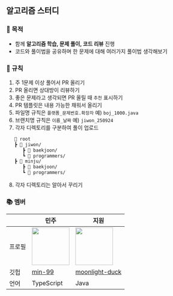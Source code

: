 ## 알고리즘 스터디

### 🎯 목적
- 함께 **알고리즘 학습, 문제 풀이, 코드 리뷰** 진행
- 코드와 풀이법을 공유하며 한 문제에 대해 여러가지 풀이법 생각해보기

### 📌 규칙
1. 주 1문제 이상 풀어서 PR 올리기
2. PR 올리면 상대방이 리뷰하기
3. 좋은 문제라고 생각되면 PR 올릴 때 `추천` 표시하기
4. PR 템플릿은 내용 가능한 채워서 올리기
5. 파일명 규칙은 `플랫폼_문제번호.확장자` 예) `boj_1000.java`
6. 브랜치명 규칙은 `이름_날짜` 예) `jiwon_250924`
7. 각자 디렉토리를 구분하여 풀이 업로드
```markdown
   📂 root
   ┣ 📂 jiwon/ 
      ┣ 📂 baekjoon/
      ┗ 📂 programmers/
   ┣ 📂 minju/
      ┣ 📂 baekjoon/
      ┗ 📂 programmers/
```
8. 각자 디렉토리는 알아서 꾸리기

### 📚 멤버
|  | 민주 | 지원                                                              |
|----|------|-----------------------------------------------------------------|
| 프로필 | <img src="https://github.com/min-99.png" width="100" /> | <img src="https://github.com/moonlight-duck.png" width="100" /> |
| 깃헙 | [min-99](https://github.com/min-99) | [moonlight-duck](https://github.com/unauthorized-401)           |
| 언어 | TypeScript | Java                                                            |